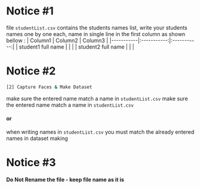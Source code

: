 # Notice #1

file `studentList.csv` contains the students names list, write your students names one by one each, name in single line in the first column as shown bellow :
| Column1 | Column2 | Column3 |
|-----------|:-----------:|:-----------:|
| student1 full name | | |
| student2 full name | | |

# Notice #2



```sh
[2] Capture Faces & Make Dataset
```

make sure the entered name match a name in `studentList.csv` make sure the entered name match a name in `studentList.csv`

#### **or**

when writing names in `studentList.csv` you must match the already entered names in dataset making

# Notice #3

#### **Do Not Rename the file - keep file name as it is**
